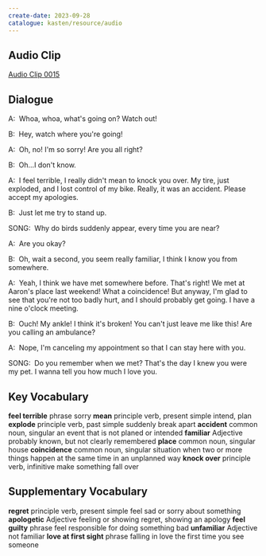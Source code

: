 ```yaml
---
create-date: 2023-09-28
catalogue: kasten/resource/audio
---
```


## Audio Clip
[Audio Clip 0015](https://archive.org/download/englishpod_all/englishpod_0015dg.mp3)

## Dialogue
A:  Whoa,  whoa, what's going on?  Watch out!

B:  Hey,  watch where you're going!

A:  Oh,  no!  I'm so sorry!  Are you all right?

B:  Oh...I don't know.

A:  I feel terrible,  I really  didn't mean to knock you over.  My tire,  just exploded,  and  I lost  control  of my bike.  Really,  it was  an accident.   Please accept my apologies.

B:  Just let  me try to stand up.

SONG:  Why do birds suddenly appear,  every time you are near?

A:  Are you okay?

B:  Oh,  wait a second,  you seem really familiar,  I think I know you  from   somewhere.

A:  Yeah,  I think we have met  somewhere before.  That's right!  We met at  Aaron's  place last weekend!  What a coincidence!   But anyway,  I'm glad to see  that you're not too badly hurt,  and I should probably  get going.  I have a nine o'clock meeting.  

B:  Ouch! My ankle!  I think it's broken!  You can't just  leave me like this!  Are you calling an ambulance?

A:  Nope,  I'm canceling my appointment  so that I can stay here with you.

SONG:  Do you remember when we met?  That's the day I  knew you were my pet.  I wanna tell you how much I love you.

## Key Vocabulary
**feel terrible**   phrase                           sorry
**mean**            principle verb, present simple   intend, plan
**explode**         principle verb, past simple      suddenly break apart
**accident**        common noun, singular            an event that is not planed or intended
**familiar**        Adjective                        probably known, but not clearly remembered
**place**           common noun, singular            house
**coincidence**     common noun, singular            situation when two or more things happen at the same time in an unplanned way
**knock over**      principle verb, infinitive       make something fall over

## Supplementary Vocabulary
**regret**                principle verb, present simple   feel sad or sorry about something
**apologetic**            Adjective                        feeling or showing regret, showing an apology
**feel guilty**           phrase                           feel responsible for doing something bad
**unfamiliar**            Adjective                        not familiar
**love at first sight**   phrase                           falling in love the first time you see someone
